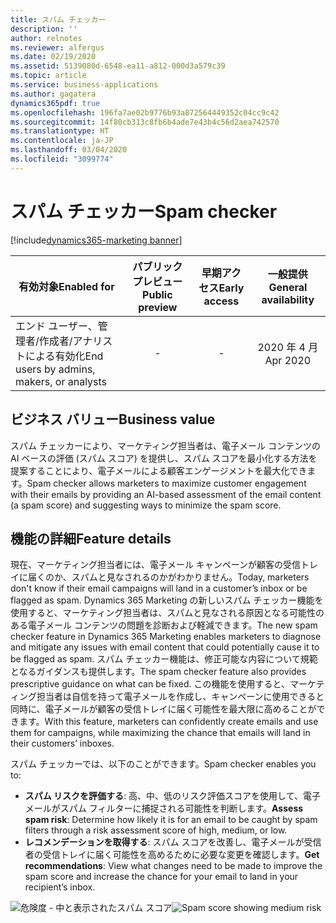 ```yaml
---
title: スパム チェッカー
description: ''
author: relnotes
ms.reviewer: alfergus
ms.date: 02/19/2020
ms.assetid: 5139080d-6548-ea11-a812-000d3a579c39
ms.topic: article
ms.service: business-applications
ms.author: gagatera
dynamics365pdf: true
ms.openlocfilehash: 196fa7ae02b9776b93a872564449352c04cc9c42
ms.sourcegitcommit: 14f80cb313c8fb6b4ade7e43b4c56d2aea742570
ms.translationtype: HT
ms.contentlocale: ja-JP
ms.lasthandoff: 03/04/2020
ms.locfileid: "3099774"
---
```

# <a name="spam-checker"></a><span data-ttu-id="28ce1-102">スパム チェッカー</span><span class="sxs-lookup"><span data-stu-id="28ce1-102">Spam checker</span></span>
[!include[dynamics365-marketing banner](../includes/dynamics365-marketing.md)]

| <span data-ttu-id="28ce1-103">有効対象</span><span class="sxs-lookup"><span data-stu-id="28ce1-103">Enabled for</span></span>    |  <span data-ttu-id="28ce1-104">パブリック プレビュー</span><span class="sxs-lookup"><span data-stu-id="28ce1-104">Public preview</span></span> | <span data-ttu-id="28ce1-105">早期アクセス</span><span class="sxs-lookup"><span data-stu-id="28ce1-105">Early access</span></span> | <span data-ttu-id="28ce1-106">一般提供</span><span class="sxs-lookup"><span data-stu-id="28ce1-106">General availability</span></span> | 
| ---------- | :----------: |:----------: |:----------: |
|<span data-ttu-id="28ce1-107">エンド ユーザー、管理者/作成者/アナリストによる有効化</span><span class="sxs-lookup"><span data-stu-id="28ce1-107">End users by admins, makers, or analysts</span></span>|-|-| <span data-ttu-id="28ce1-108">2020 年 4 月</span><span class="sxs-lookup"><span data-stu-id="28ce1-108">Apr 2020</span></span>|


## <a name="business-value"></a><span data-ttu-id="28ce1-109">ビジネス バリュー</span><span class="sxs-lookup"><span data-stu-id="28ce1-109">Business value</span></span>
<!-- bv start -->
<span data-ttu-id="28ce1-110">スパム チェッカーにより、マーケティング担当者は、電子メール コンテンツの AI ベースの評価 (スパム スコア) を提供し、スパム スコアを最小化する方法を提案することにより、電子メールによる顧客エンゲージメントを最大化できます。</span><span class="sxs-lookup"><span data-stu-id="28ce1-110">Spam checker allows marketers to maximize customer engagement with their emails by providing an AI-based assessment of the email content (a spam score) and suggesting ways to minimize the spam score.</span></span>
<!-- bv end -->



## <a name="feature-details"></a><span data-ttu-id="28ce1-111">機能の詳細</span><span class="sxs-lookup"><span data-stu-id="28ce1-111">Feature details</span></span>
<!--feature detail start -->
<span data-ttu-id="28ce1-112">現在、マーケティング担当者には、電子メール キャンペーンが顧客の受信トレイに届くのか、スパムと見なされるのかがわかりません。</span><span class="sxs-lookup"><span data-stu-id="28ce1-112">Today, marketers don't know if their email campaigns will land in a customer’s inbox or be flagged as spam.</span></span> <span data-ttu-id="28ce1-113">Dynamics 365 Marketing の新しいスパム チェッカー機能を使用すると、マーケティング担当者は、スパムと見なされる原因となる可能性のある電子メール コンテンツの問題を診断および軽減できます。</span><span class="sxs-lookup"><span data-stu-id="28ce1-113">The new spam checker feature in Dynamics 365 Marketing enables marketers to diagnose and mitigate any issues with email content that could potentially cause it to be flagged as spam.</span></span> <span data-ttu-id="28ce1-114">スパム チェッカー機能は、修正可能な内容について規範となるガイダンスも提供します。</span><span class="sxs-lookup"><span data-stu-id="28ce1-114">The spam checker feature also provides prescriptive guidance on what can be fixed.</span></span> <span data-ttu-id="28ce1-115">この機能を使用すると、マーケティング担当者は自信を持って電子メールを作成し、キャンペーンに使用できると同時に、電子メールが顧客の受信トレイに届く可能性を最大限に高めることができます。</span><span class="sxs-lookup"><span data-stu-id="28ce1-115">With this feature, marketers can confidently create emails and use them for campaigns, while maximizing the chance that emails will land in their customers’ inboxes.</span></span>

<span data-ttu-id="28ce1-116">スパム チェッカーでは、以下のことができます。</span><span class="sxs-lookup"><span data-stu-id="28ce1-116">Spam checker enables you to:</span></span>

- <span data-ttu-id="28ce1-117">**スパム リスクを評価する**: 高、中、低のリスク評価スコアを使用して、電子メールがスパム フィルターに捕捉される可能性を判断します。</span><span class="sxs-lookup"><span data-stu-id="28ce1-117">**Assess spam risk**: Determine how likely it is for an email to be caught by spam filters through a risk assessment score of high, medium, or low.</span></span>
- <span data-ttu-id="28ce1-118">**レコメンデーションを取得する**: スパム スコアを改善し、電子メールが受信者の受信トレイに届く可能性を高めるために必要な変更を確認します。</span><span class="sxs-lookup"><span data-stu-id="28ce1-118">**Get recommendations**: View what changes need to be made to improve the spam score and increase the chance for your email to land in your recipient’s inbox.</span></span>
<!--feature detail end -->


<span data-ttu-id="28ce1-119">![危険度 - 中と表示されたスパム スコア](media/spamscore.png "危険度 - 中と表示されたスパム スコア")</span><span class="sxs-lookup"><span data-stu-id="28ce1-119">![Spam score showing medium risk](media/spamscore.png "Spam score showing medium risk")</span></span> 






